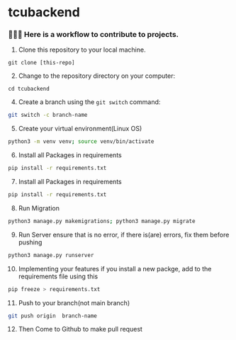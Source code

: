 # tcubackend

### 🧑🏽‍💻 Here is a workflow to contribute to projects.

1. Clone this repository to your local machine.

```
git clone [this-repo]
```

2. Change to the repository directory on your computer:

```
cd tcubackend
```

4. Create a branch using the `git switch` command:

```bash
git switch -c branch-name
```

5. Create your virtual environment(Linux OS)

```bash
python3 -m venv venv; source venv/bin/activate
```

6. Install all Packages in requirements

```bash
pip install -r requirements.txt
```

7. Install all Packages in requirements

```bash
pip install -r requirements.txt
```

8. Run Migration

```bash
python3 manage.py makemigrations; python3 manage.py migrate
```

9. Run Server ensure that is no error, if there is(are) errors, fix them before pushing

```bash
python3 manage.py runserver
```

10. Implementing your features
    if you install a new packge, add to the requirements file using this

```bash
pip freeze > requirements.txt
```

11. Push to your branch(not main branch)

```bash
git push origin  branch-name
```

12. Then Come to Github to make pull request
